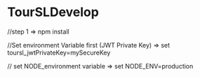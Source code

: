 # TourSLDevelop
//step 1 =>
npm install


//Set environment Variable first (JWT Private Key) =>
set toursl_jwtPrivateKey=mySecureKey

// set NODE_environment variable =>
set NODE_ENV=production




